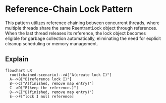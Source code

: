 # Reference-Chain Lock Pattern
This pattern utilizes reference chaining between concurrent threads, where multiple threads share
the same ReentrantLock object through references. When the last thread releases its reference,
the lock object becomes eligible for garbage collection automatically, eliminating the need for
explicit cleanup scheduling or memory management.

## Explain
```mermaid
flowchart LR
  root(chained-scenario)-->A["A(create lock I)"]
  A-->B["B(reference lock I)"]
  B-->C["A(finished, remove map entry)"]
  C-->D["B(keep the reference.)"]
  D-->E["B(finished, remove map entry)"]
  E-->F["lock I null reference]
```